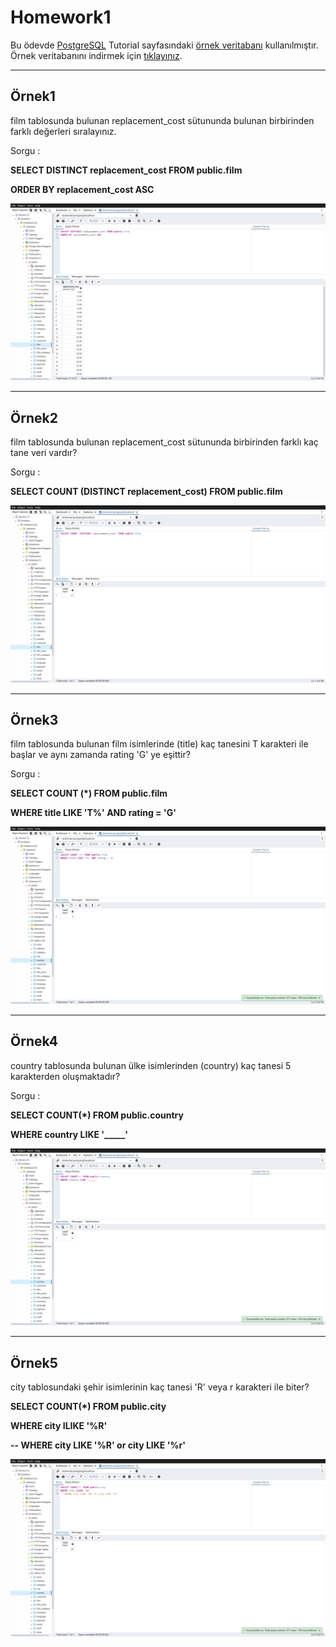 # Homework1

Bu ödevde [PostgreSQL](https://www.postgresqltutorial.com/) Tutorial sayfasındaki [örnek veritabanı](https://www.postgresqltutorial.com/postgresql-getting-started/postgresql-sample-database/) kullanılmıştır.
Örnek veritabanını indirmek için [tıklayınız](https://www.postgresqltutorial.com/wp-content/uploads/2019/05/dvdrental.zip).

------

## Örnek1

film tablosunda bulunan replacement_cost sütununda bulunan birbirinden farklı değerleri sıralayınız.

Sorgu : 

**SELECT DISTINCT replacement_cost FROM public.film**

**ORDER BY replacement_cost ASC**

![Github](assets/answer1.png)

-----

## Örnek2

film tablosunda bulunan replacement_cost sütununda birbirinden farklı kaç tane veri vardır?

Sorgu : 

**SELECT COUNT (DISTINCT replacement_cost) FROM public.film**

![Github](assets/answer2.png)

-----

## Örnek3

film tablosunda bulunan film isimlerinde (title) kaç tanesini T karakteri ile başlar ve aynı zamanda rating 'G' ye eşittir?

Sorgu : 

**SELECT COUNT (*) FROM public.film**

**WHERE title LIKE 'T%' AND rating = 'G'**

![Github](assets/answer3.png)

-----

## Örnek4

country tablosunda bulunan ülke isimlerinden (country) kaç tanesi 5 karakterden oluşmaktadır?

Sorgu : 

**SELECT COUNT(*) FROM public.country**

**WHERE country LIKE '_____'**

![Github](assets/answer4.png)

-----

## Örnek5

city tablosundaki şehir isimlerinin kaç tanesi 'R' veya r karakteri ile biter?

**SELECT COUNT(*) FROM public.city**

**WHERE city ILIKE '%R'**

**-- WHERE city LIKE '%R' or city LIKE '%r'**

![Github](assets/answer5.png)